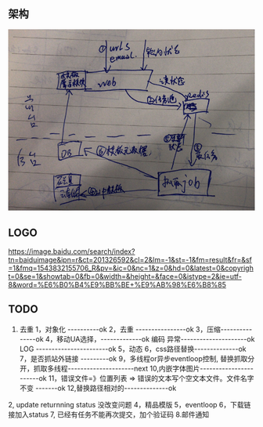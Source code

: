 
## 架构
![](docs/image/架构.png)


## LOGO
https://image.baidu.com/search/index?tn=baiduimage&ipn=r&ct=201326592&cl=2&lm=-1&st=-1&fm=result&fr=&sf=1&fmq=1543832155706_R&pv=&ic=0&nc=1&z=0&hd=0&latest=0&copyright=0&se=1&showtab=0&fb=0&width=&height=&face=0&istype=2&ie=utf-8&word=%E6%B0%B4%E9%BB%BE+%E9%AB%98%E6%B8%85

## TODO
1. 去重
1，对象化 ----------ok
2，去重  ----------------ok
3，压缩---------------ok
4，移动UA选择，-------------ok
编码
异常---------------------ok
LOG -----------------------ok
5，动态
6，css路径替换--------------ok
7，是否抓站外链接 ---------ok
9，多线程or异步eventloop控制, 替换抓取分开，抓取多线程---------------------next
10,内嵌字体图片-----------------------ok
11，错误文件=》位置列表  =>  错误的文本写个空文本文件。文件名字不变 -------ok
12,替换路径相对的--------------ok

2, update returnning status 没改变问题
4，精品模版
5，eventloop
6，下载链接加入status
7, 已经有任务不能再次提交，加个验证码
8.邮件通知